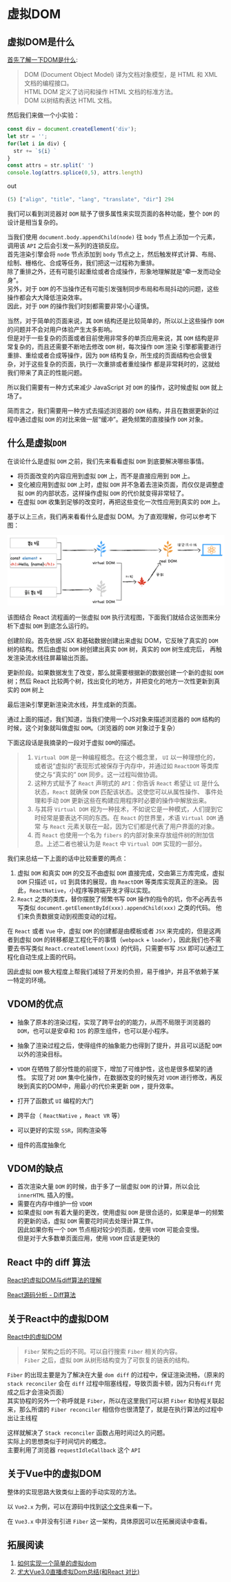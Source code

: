 # 虚拟DOM

## 虚拟DOM是什么

[首先了解一下DOM是什么](https://www.runoob.com/htmldom/htmldom-tutorial.html):

> DOM (Document Object Model) 译为文档对象模型，是 HTML 和 XML 文档的编程接口。\
> HTML DOM 定义了访问和操作 HTML 文档的标准方法。\
> DOM 以树结构表达 HTML 文档。

然后我们来做一个小实验：

```js
const div = document.createElement('div');
let str = '';
for(let i in div) {
  str += `${i} `
}
const attrs = str.split(' ')
console.log(attrs.splice(0,5), attrs.length)
```

out

```js
(5) ["align", "title", "lang", "translate", "dir"] 294
```

我们可以看到浏览器对 `DOM` 赋予了很多属性来实现页面的各种功能，整个 `DOM` 的设计是相当复杂的。

当我们使用 `document.body.appendChild(node)` 往 `body` 节点上添加一个元素，调用该 `API` 之后会引发一系列的连锁反应。\
首先渲染引擎会将 `node` 节点添加到 `body` 节点之上，然后触发样式计算、布局、绘制、栅格化、合成等任务，我们把这一过程称为重排。\
除了重排之外，还有可能引起重绘或者合成操作，形象地理解就是“牵一发而动全身”。\
另外，对于 `DOM` 的不当操作还有可能引发强制同步布局和布局抖动的问题，这些操作都会大大降低渲染效率。\
因此，对于 `DOM` 的操作我们时刻都需要非常小心谨慎。

当然，对于简单的页面来说，其 `DOM` 结构还是比较简单的，所以以上这些操作 `DOM` 的问题并不会对用户体验产生太多影响。\
但是对于一些复杂的页面或者目前使用非常多的单页应用来说，其 `DOM` 结构是非常复杂的，而且还需要不断地去修改 `DOM` 树，每次操作 `DOM` 渲染
引擎都需要进行重排、重绘或者合成等操作，因为 `DOM` 结构复杂，所生成的页面结构也会很复杂，对于这些复杂的页面，执行一次重排或者重绘操作 都是非常耗时的，这就给我们带来了真正的性能问题。

所以我们需要有一种方式来减少 JavaScript 对 `DOM` 的操作，这时候虚拟 `DOM` 就上场了。

简而言之，我们需要用一种方式去描述浏览器的 `DOM` 结构，并且在数据更新的过程中通过虚拟 `DOM` 的对比来做一层“缓冲”。避免频繁的直接操作 `DOM` 对象。

## 什么是虚拟`DOM`

在谈论什么是虚拟 `DOM` 之前，我们先来看看虚拟 `DOM` 到底要解决哪些事情。

- 将页面改变的内容应用到虚拟 `DOM` 上，而不是直接应用到 `DOM` 上。
- 变化被应用到虚拟 `DOM` 上时，虚拟 `DOM` 并不急着去渲染页面，而仅仅是调整虚拟 `DOM` 的内部状态，这样操作虚拟 `DOM` 的代价就变得非常轻了。
- 在虚拟 `DOM` 收集到足够的改变时，再把这些变化一次性应用到真实的 `DOM` 上。

基于以上三点，我们再来看看什么是虚拟 DOM。为了直观理解，你可以参考下图：

![虚拟dom示意图.png](./images/虚拟dom示意图.png)

该图结合 React 流程画的一张虚拟 `DOM` 执行流程图，下面我们就结合这张图来分析下虚拟 `DOM` 到底怎么运行的。

创建阶段。首先依据 JSX 和基础数据创建出来虚拟 DOM，它反映了真实的 `DOM` 树的结构。然后由虚拟 `DOM` 树创建出真实 `DOM` 树，真实的 `DOM` 树生成完后，
再触发渲染流水线往屏幕输出页面。

更新阶段。如果数据发生了改变，那么就需要根据新的数据创建一个新的虚拟 `DOM` 树；然后 React 比较两个树，找出变化的地方，并把变化的地方一次性更新到真实的 `DOM` 树上

最后渲染引擎更新渲染流水线，并生成新的页面。

通过上面的描述，我们知道，当我们使用一个JS对象来描述浏览器的 `DOM` 结构的时候，这个对象就叫做虚拟 `DOM`。（浏览器的 `DOM` 对象过于复杂）

下面这段话是我摘录的一段对于虚拟 `DOM`的描述。

> 1. `Virtual DOM` 是一种编程概念。在这个概念里， `UI` 以一种理想化的，或者说“虚拟的”表现形式被保存于内存中，并通过如 `ReactDOM` 等类库使之与“真实的”
   > `DOM` 同步。这一过程叫做协调。
> 2. 这种方式赋予了 `React` 声明式的 `API`：你告诉 `React` 希望让 `UI` 是什么状态，`React` 就确保 `DOM` 匹配该状态。这使您可以从属性操作、
   > 事件处理和手动 `DOM` 更新这些在构建应用程序时必要的操作中解放出来。
> 3. 与其将 `Virtual DOM` 视为一种技术，不如说它是一种模式，人们提到它时经常是要表达不同的东西。在 `React` 的世界里，术语 `Virtual DOM` 通常 与
   > `React` 元素关联在一起，因为它们都是代表了用户界面的对象。
> 4. 而 `React` 也使用一个名为 `fibers` 的内部对象来存放组件树的附加信息。上述二者也被认为是 `React` 中 `Virtual DOM` 实现的一部分。

我们来总结一下上面的话中比较重要的两点：

1. 虚拟 `DOM` 和真实 `DOM` 的交互不由虚拟 `DOM` 直接完成，交由第三方库完成，虚拟 `DOM` 只描述 `UI`，`UI` 到具体的展现，由 `ReactDOM`
   等类库实现真正的渲染。 因此，`ReactNative`，小程序等跨端开发才得以实现。
2. `React` 之类的类库，替你摆脱了频繁书写 `DOM` 操作的指令的坑，你不必再去书写类似 `document.getElementById(xxx).appendChild(xxx)`
   之类的代码。 他们来负责数据变动到视图变动的过程。

在 `React` 或者 `Vue` 中，虚拟 `DOM` 的创建都是由模板或者 `JSX` 来完成的，但是这两者到虚拟 `DOM` 的转移都是工程化干的事情（`webpack` +
`loader`），因此我们也不需要去书写类似 `React.createElement(xxx)` 的代码，只需要书写 `JSX` 即可以通过工程化自动生成上面的代码。

因此虚拟 `DOM` 极大程度上帮我们减轻了开发的负担，易于维护，并且不依赖于某一特定的环境。

## VDOM的优点

- 抽象了原本的渲染过程，实现了跨平台的的能力，从而不局限于浏览器的 `DOM`，也可以是安卓和 `IOS` 的原生组件，也可以是小程序。
- 抽象了渲染过程之后，使得组件的抽象能力也得到了提升，并且可以适配 `DOM` 以外的渲染目标。
- `VDOM` 在牺牲了部分性能的前提下，增加了可维护性，这也是很多框架的通性。 实现了对 `DOM` 集中化操作，在数据改变的时候先对 `VDOM`
  进行修改，再反映到真实的DOM中，用最小的代价来更新 `DOM` ，提升效率。

- 打开了函数式 `UI` 编程的大门
- 跨平台（ `ReactNative` ，`React VR` 等）
- 可以更好的实现 `SSR`，同构渲染等
- 组件的高度抽象化

## VDOM的缺点

- 首次渲染大量 `DOM` 的时候，由于多了一层虚拟 `DOM` 的计算，所以会比 `innerHTML` 插入的慢。
- 需要在内存中维护一份 `VDOM`
- 如果虚拟 `DOM` 有着大量的更改，使用虚拟 `DOM` 是很合适的，如果是单一的频繁的更新的话，虚拟 `DOM` 需要花时间去处理计算工作。\
  因此如果你有一个 `DOM` 节点相对较少的页面，使用 `VDOM` 可能会变慢。\
  但是对于大多数单页面应用，使用 `VDOM` 应该是更快的

## React 中的 diff 算法

[React的虚拟DOM与diff算法的理解](https://blog.csdn.net/qq_36407875/article/details/84965311)

[React源码分析 - Diff算法](https://zhuanlan.zhihu.com/p/34363711)

## 关于React中的虚拟DOM

[React中的虚拟DOM](https://zhuanlan.zhihu.com/p/50218605)

> `Fiber` 架构之后的不同。可以自行搜索 `Fiber` 相关的内容。\
> `Fiber` 之后，虚拟 `DOM` 从树形结构变为了可恢复的链表的结构。

`Fiber` 的出现主要是为了解决在大量 `dom diff` 的过程中，保证渲染流畅，（原来的 `stack reconciler` 会在 `diff`
过程中阻塞线程，导致页面卡顿，因为只有`diff` 完成之后才会渲染页面）\
其实协程的另外一个称呼就是 `Fiber`，所以在这里我们可以把 `Fiber` 和协程关联起来，那么所谓的 `Fiber reconciler` 相信你也很清楚了，就是在执行算法的过程中出让主线程

这样就解决了 `Stack reconciler` 函数占用时间过久的问题。\
实际上的思想类似于时间切片的概念。\
主要利用了浏览器 `requestIdleCallback` 这个 `API`

## 关于Vue中的虚拟DOM

整体的实现思路大致类似上面的手动实现的方法。

以 `Vue2.x` 为例，可以在源码中找到[这个文件](https://github.com/vuejs/vue/blob/dev/src/core/vdom/patch.js)来看一下。

在 `Vue3.x` 中并没有引进 `Fiber` 这一架构，具体原因可以在拓展阅读中查看。

## 拓展阅读

1. [如何实现一个简单的虚拟dom](https://blog.csdn.net/qq_29582173/article/details/103078900)
2. [尤大Vue3.0直播虚拟Dom总结(和React 对比)](https://zhuanlan.zhihu.com/p/135214155)
